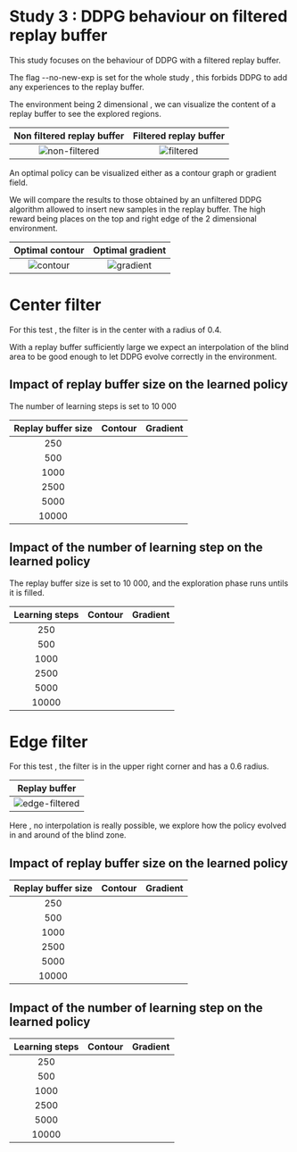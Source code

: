# Study 3 : DDPG behaviour on filtered replay buffer

This study focuses on the behaviour of DDPG with a filtered replay buffer.

The flag --no-new-exp is set for the whole study , this forbids DDPG to add any experiences to the replay buffer.

The environment being 2 dimensional , we can visualize the content of a replay buffer to see the explored regions.

Non filtered replay buffer           |  Filtered replay buffer
:-------------------------:|:-------------------------:
![non-filtered](https://raw.githubusercontent.com/schott97l/RL_analysis/master/Studies/Study_3/images/non-filtered.png)   |  ![filtered](https://raw.githubusercontent.com/schott97l/RL_analysis/master/Studies/Study_3/images/filtered.png)


An optimal policy can be visualized either as a contour graph or gradient field.

We will compare the results to those obtained by an unfiltered DDPG algorithm allowed to insert new samples in the replay buffer. The high reward being places on the top and right edge of the 2 dimensional environment.

Optimal contour           |  Optimal gradient
:-------------------------:|:-------------------------:
![contour](https://raw.githubusercontent.com/schott97l/RL_analysis/master/Studies/Study_3/images/contour.png)   |  ![gradient](https://raw.githubusercontent.com/schott97l/RL_analysis/master/Studies/Study_3/images/gradient.png)


# Center filter

For this test , the filter is in the center with a radius of 0.4.

With a replay buffer sufficiently large we expect an interpolation of the blind area to be good enough to let DDPG evolve correctly in the environment.

## Impact of replay buffer size on the learned policy 

The number of learning steps is set to 10 000

| Replay buffer size  |  Contour | Gradient  |
|:-:|:-:|:-:|
|  250 |   |   |
|  500 |   |   |
|  1000 |   |   |
|  2500 |   |   |
|  5000 |   |   |
|  10000 |   |   |

## Impact of the number of learning step on the learned policy

The replay buffer size is set to 10 000, and the exploration phase runs untils it is filled.

| Learning steps  |  Contour | Gradient  |
|:-:|:-:|:-:|
|  250 |   |   |
|  500 |   |   |
|  1000 |   |   |
|  2500 |   |   |
|  5000 |   |   |
|  10000 |   |   | 

# Edge filter

For this test , the filter is in the upper right corner and has a 0.6 radius.

|  Replay buffer |
|:-:|
| ![edge-filtered](https://raw.githubusercontent.com/schott97l/RL_analysis/master/Studies/Study_3/images/edge-filtered.png)  |
Here , no interpolation is really possible,  we explore how the policy evolved in and around of the blind zone.

## Impact of replay buffer size on the learned policy 

| Replay buffer size  |  Contour | Gradient  |
|:-:|:-:|:-:|
|  250 |   |   |
|  500 |   |   |
|  1000 |   |   |
|  2500 |   |   |
|  5000 |   |   |
|  10000 |   |   |

## Impact of the number of learning step on the learned policy

| Learning steps  |  Contour | Gradient  |
|:-:|:-:|:-:|
|  250 |   |   |
|  500 |   |   |
|  1000 |   |   |
|  2500 |   |   |
|  5000 |   |   |
|  10000 |   |   |
